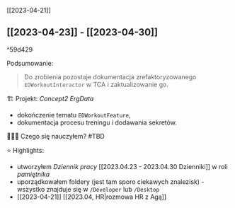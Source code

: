 [[2023-04-21]]

## [[2023-04-23]] - [[2023-04-30]]

^59d429

Podsumowanie: 
> Do zrobienia pozostaje dokumentacja zrefaktoryzowanego `EDWorkoutInteractor` w TCA i zaktualizowanie go.

🏗️ Projekt: 
*Concept2 ErgData*
- dokończenie tematu `EDWorkoutFeature`,
- dokumentacja procesu treningu i dodawania sekretów.

👨🏻‍🎓 Czego się nauczyłem?
#TBD

⭐️ Highlights:
- utworzyłem *Dziennik pracy* [[2023.04.23 - 2023.04.30 Dzienniki]] w roli *pamiętnika*
- uporządkowałem foldery (jest tam sporo ciekawych znalezisk) - wszystko znajduje się w `/Developer` lub `/Desktop`
- [[2023-04-21]] [[2023.04, HR|rozmowa HR z Agą]]